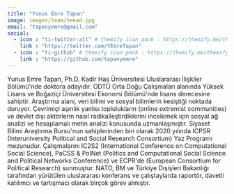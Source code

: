 ```yaml
---
title: "Yunus Emre Tapan"
image: images/team/heead.jpg
email: "tapanyemre@gmail.com"
social:
  - icon : "ti-twitter-alt" # themify icon pack : https://themify.me/themify-icons
    link : "https://twitter.com/YEmreTapan"
  - icon : "ti-github" # themify icon pack : https://themify.me/themify-icons
    link : "https://github.com/tapanyemre"
---
```


Yunus Emre Tapan, Ph.D. Kadir Has Üniversitesi Uluslararası İlişkiler Bölümü'nde doktora adayıdır. ODTÜ Orta Doğu Çalışmaları alanında Yüksek Lisans ve Boğaziçi Üniversitesi Ekonomi Bölümü'nde lisans derecesine sahiptir. Araştırma alanı, veri bilimi ve sosyal bilimlerin kesiştiği noktada duruyor. Çevrimiçi aşırılık yanlısı toplulukların (online extremist communities) ve devlet dışı aktörlerin nasıl radikalleştirdiklerini incelemek için sosyal ağ analizi ve hesaplamalı metin analizi konusunda uzmanlaşmıştır. Siyaset Bilimi Araştırma Bursu'nun sahiplerinden biri olarak 2020 yılında ICPSR (Interuniversity Political and Social Research Consortium) ​​Yaz Programı mezunudur. Çalışmalarını IC2S2 (International Conference on Computational Social Science), PaCSS & PolNet (Politics and Computational Social Science and Political Networks Conference) ve ECPR'de (European Consortium for Political Research) sunmuştur. NATO, BM ve Türkiye Dışişleri Bakanlığı tarafından yürütülen uluslararası konferans ve çalıştaylarda raportör, davetli katılımcı ve tartışmacı olarak birçok görev almıştır.